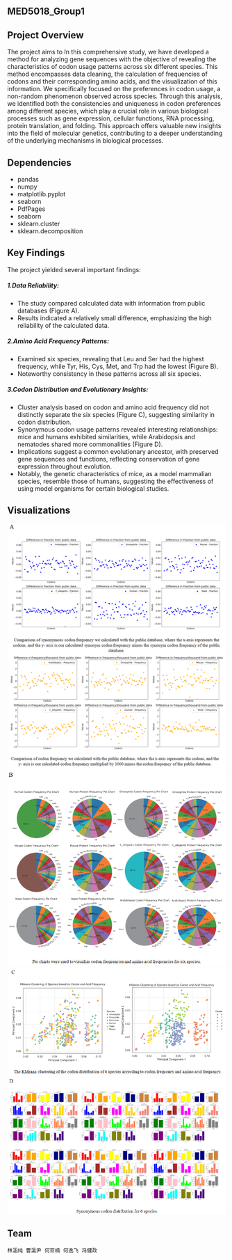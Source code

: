 ## MED5018_Group1
## Project Overview
The project aims to
In this comprehensive study, we have developed a method for analyzing gene sequences with the objective of revealing the characteristics of codon usage patterns across six different species. This method encompasses data cleaning, the calculation of frequencies of codons and their corresponding amino acids, and the visualization of this information. We specifically focused on the preferences in codon usage, a non-random phenomenon observed across species. Through this analysis, we identified both the consistencies and uniqueness in codon preferences among different species, which play a crucial role in various biological processes such as gene expression, cellular functions, RNA processing, protein translation, and folding. This approach offers valuable new insights into the field of molecular genetics, contributing to a deeper understanding of the underlying mechanisms in biological processes.


## Dependencies
* pandas
* numpy
* matplotlib.pyplot
* seaborn
* PdfPages
* seaborn
* sklearn.cluster
* sklearn.decomposition


## Key Findings
The project yielded several important findings:
##### 1.Data Reliability:
* The study compared calculated data with information from public databases (Figure A).
* Results indicated a relatively small difference, emphasizing the high reliability of the calculated data.
##### 2.Amino Acid Frequency Patterns:
* Examined six species, revealing that Leu and Ser had the highest frequency, while Tyr, His, Cys, Met, and Trp had the lowest (Figure B).
* Noteworthy consistency in these patterns across all six species.
##### 3.Codon Distribution and Evolutionary Insights:
* Cluster analysis based on codon and amino acid frequency did not distinctly separate the six species (Figure C), suggesting similarity in codon distribution.
* Synonymous codon usage patterns revealed interesting relationships: mice and humans exhibited similarities, while Arabidopsis and nematodes shared more commonalities (Figure D).
* Implications suggest a common evolutionary ancestor, with preserved gene sequences and functions, reflecting conservation of gene expression throughout evolution.
* Notably, the genetic characteristics of mice, as a model mammalian species, resemble those of humans, suggesting the effectiveness of using model organisms for certain biological studies.
## Visualizations 
![A1](image_githubshow/A1.png)
![A2](image_githubshow/A2.png)
![B](image_githubshow/B.png)
![C](image_githubshow/C.png)
![D](image_githubshow/D.png)
## Team

```javascript
林涵纯 曹瀛尹 何亚楠 何逸飞 冯健政
```
